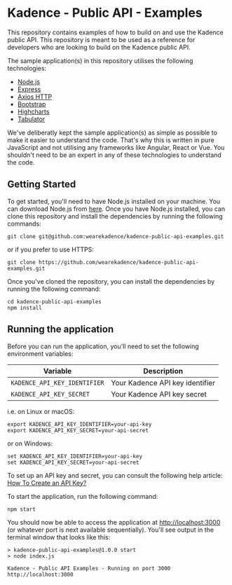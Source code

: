 # Kadence - Public API - Examples
This repository contains examples of how to build on and use the Kadence public API. This repository is meant
to be used as a reference for developers who are looking to build on the Kadence public API.

The sample application(s) in this repository utilises the following technologies:

- [Node.js](https://nodejs.org/en/)
- [Express](https://expressjs.com/)
- [Axios HTTP](https://axios-http.com/)
- [Bootstrap](https://getbootstrap.com/)
- [Highcharts](https://www.highcharts.com/)
- [Tabulator](http://tabulator.info/)

We've deliberatly kept the sample application(s) as simple as possible to make it easier to understand the code. That's
why this is written in pure JavaScript and not utilising any frameworks like Angular, React or Vue. You shouldn't need
to be an expert in any of these technologies to understand the code.

## Getting Started

To get started, you'll need to have Node.js installed on your machine. You can download Node.js from
[here](https://nodejs.org/en/). Once you have Node.js installed, you can clone this repository and install the
dependencies by running the following commands:

```shell
git clone git@github.com:wearekadence/kadence-public-api-examples.git
```
or if you prefer to use HTTPS:
```shell
git clone https://github.com/wearekadence/kadence-public-api-examples.git
```

Once you've cloned the repository, you can install the dependencies by running the following command:

```shell
cd kadence-public-api-examples
npm install
```

## Running the application

Before you can run the application, you'll need to set the following environment variables:

| Variable | Description                     |
| --- |---------------------------------|
| `KADENCE_API_KEY_IDENTIFIER` | Your Kadence API key identifier |
| `KADENCE_API_KEY_SECRET` | Your Kadence API key secret     |

i.e. on Linux or macOS:
```shell
export KADENCE_API_KEY_IDENTIFIER=your-api-key
export KADENCE_API_KEY_SECRET=your-api-secret
```

or on Windows:
```shell
set KADENCE_API_KEY_IDENTIFIER=your-api-key
set KADENCE_API_KEY_SECRET=your-api-secret
```

To set up an API key and secret, you can consult the following help article: [How To Create an API Key?](https://help.kadence.co/kb/guide/en/how-to-create-an-api-key-Wzt5dE1Kbe/Steps/2372427)

To start the application, run the following command:
```shell
npm start
```

You should now be able to access the application at [http://localhost:3000](http://localhost:3000) (or whatever port is next available sequentially).
You'll see output in the terminal window that looks like this:

```shell
> kadence-public-api-examples@1.0.0 start
> node index.js

Kadence - Public API Examples - Running on port 3000
http://localhost:3000
```